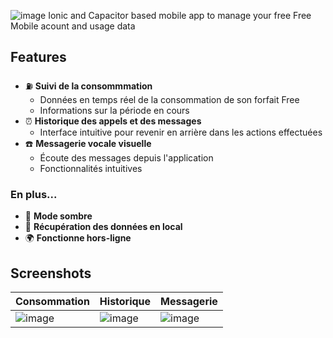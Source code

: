 ![image](https://github.com/ecnivtwelve/free-mobile-conso/assets/32978709/3305142e-a3c6-434f-900f-c3ff65611cd6)
Ionic and Capacitor based mobile app to manage your free Free Mobile acount and usage data

## Features
- ⛽️ **Suivi de la consommmation**
  * Données en temps réel de la consommation de son forfait Free
  * Informations sur la période en cours
- ⏰ **Historique des appels et des messages**
  * Interface intuitive pour revenir en arrière dans les actions effectuées
- ☎️ **Messagerie vocale visuelle**
  * Écoute des messages depuis l'application
  * Fonctionnalités intuitives

### En plus...
- 🌚 **Mode sombre**
- 📲 **Récupération des données en local**
- 🌍 **Fonctionne hors-ligne**

## Screenshots
|Consommation|Historique|Messagerie|
|--|--|--|
|![image](https://github.com/ecnivtwelve/free-mobile-conso/assets/32978709/4f48de56-87e6-4702-b0c2-7e4275ad5d71)|![image](https://github.com/ecnivtwelve/free-mobile-conso/assets/32978709/116becc4-0a34-49ee-a77d-99d7118f18e6)|![image](https://github.com/ecnivtwelve/free-mobile-conso/assets/32978709/38649c2d-500b-4cb6-8345-ed5ea33fb51f)|
